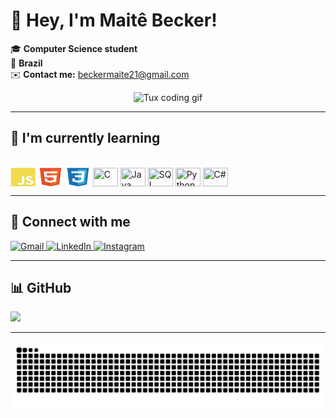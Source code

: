 # 👋 Hey, I'm Maitê Becker!

🎓 **Computer Science student**  
📍 **Brazil**  
✉️ **Contact me:** beckermaite21@gmail.com  

<p align="center">
  <img src="https://media.tenor.com/bhewUhwCTYYAAAAi/tux-linux-tux.gif" alt="Tux coding gif" width="150"/>
</p>

---

## 🚀 I'm currently learning

<div style="display: inline_block"><br>
  <img align="center" height="30" width="40" title="JavaScript" src="https://raw.githubusercontent.com/devicons/devicon/master/icons/javascript/javascript-plain.svg">
  <img align="center" height="30" width="40" title="HTML5" src="https://raw.githubusercontent.com/devicons/devicon/master/icons/html5/html5-original.svg">
  <img align="center" height="30" width="40" title="CSS3" src="https://raw.githubusercontent.com/devicons/devicon/master/icons/css3/css3-original.svg">
  <img align="center" height="30" width="40" title="C" src="https://cdn.jsdelivr.net/gh/devicons/devicon/icons/c/c-original.svg" />
  <img align="center" height="30" width="40" title="Java" src="https://cdn.jsdelivr.net/gh/devicons/devicon/icons/java/java-original.svg" />
  <img align="center" height="30" width="40" title="SQL Server" src="https://cdn.jsdelivr.net/gh/devicons/devicon/icons/microsoftsqlserver/microsoftsqlserver-original.svg" />
  <img align="center" height="30" width="40" title="Python" src="https://cdn.jsdelivr.net/gh/devicons/devicon/icons/python/python-original.svg" />  
  <img align="center" height="30" width="40" title="C#" src="https://cdn.jsdelivr.net/gh/devicons/devicon/icons/csharp/csharp-original.svg" />   
</div>

---

## 📱 Connect with me

<p>
  <a href="mailto:beckermaite21@gmail.com" target="_blank" title="Gmail">
    <img src="https://img.shields.io/badge/Gmail-D14836?style=flat-square&logo=gmail&logoColor=white" alt="Gmail"/>
  </a>
  <a href="https://www.linkedin.com/in/maitebecker/" target="_blank" title="LinkedIn">
    <img src="https://img.shields.io/badge/LinkedIn-0e76a8?style=flat-square&logo=linkedin&logoColor=white" alt="LinkedIn"/>
  </a>
  <a href="https://www.instagram.com/maite__becker/" target="_blank" title="Instagram">
    <img src="https://img.shields.io/badge/Instagram-E4405F?style=flat-square&logo=instagram&logoColor=white" alt="Instagram"/>
  </a>
</p>

---

## 📊 GitHub 

<div>
  <a href="https://github.com/maitebecker">
    <img height="180em" src="https://github-readme-stats.vercel.app/api/top-langs/?username=maitebecker&layout=compact&langs_count=7&theme=dracula"/>
  </a>
</div>

---

<p align="center">
  <img src="https://github.com/maitebecker/maitebecker/blob/output/github-contribution-grid-snake.svg" alt="Snake animation" />
</p>
